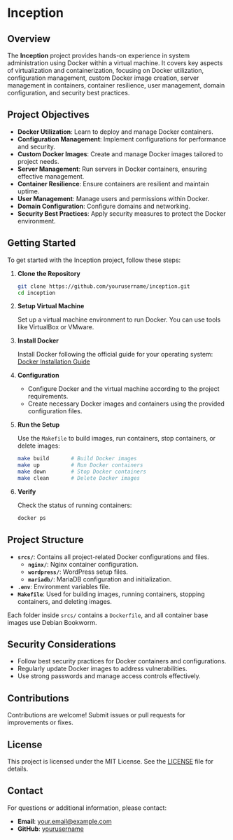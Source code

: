 # Inception

## Overview

The **Inception** project provides hands-on experience in system administration using Docker within a virtual machine. It covers key aspects of virtualization and containerization, focusing on Docker utilization, configuration management, custom Docker image creation, server management in containers, container resilience, user management, domain configuration, and security best practices.

## Project Objectives

- **Docker Utilization**: Learn to deploy and manage Docker containers.
- **Configuration Management**: Implement configurations for performance and security.
- **Custom Docker Images**: Create and manage Docker images tailored to project needs.
- **Server Management**: Run servers in Docker containers, ensuring effective management.
- **Container Resilience**: Ensure containers are resilient and maintain uptime.
- **User Management**: Manage users and permissions within Docker.
- **Domain Configuration**: Configure domains and networking.
- **Security Best Practices**: Apply security measures to protect the Docker environment.

## Getting Started

To get started with the Inception project, follow these steps:

1. **Clone the Repository**

    ```bash
    git clone https://github.com/yourusername/inception.git
    cd inception
    ```

2. **Setup Virtual Machine**

    Set up a virtual machine environment to run Docker. You can use tools like VirtualBox or VMware.

3. **Install Docker**

    Install Docker following the official guide for your operating system:
    [Docker Installation Guide](https://docs.docker.com/get-docker/)

4. **Configuration**

    - Configure Docker and the virtual machine according to the project requirements.
    - Create necessary Docker images and containers using the provided configuration files.

5. **Run the Setup**

    Use the `Makefile` to build images, run containers, stop containers, or delete images:

    ```bash
    make build       # Build Docker images
    make up          # Run Docker containers
    make down        # Stop Docker containers
    make clean       # Delete Docker images
    ```

6. **Verify**

    Check the status of running containers:

    ```bash
    docker ps
    ```

## Project Structure

- **`srcs/`**: Contains all project-related Docker configurations and files.
  - **`nginx/`**: Nginx container configuration.
  - **`wordpress/`**: WordPress setup files.
  - **`mariadb/`**: MariaDB configuration and initialization.
- **`.env`**: Environment variables file.
- **`Makefile`**: Used for building images, running containers, stopping containers, and deleting images.

Each folder inside `srcs/` contains a `Dockerfile`, and all container base images use Debian Bookworm.

## Security Considerations

- Follow best security practices for Docker containers and configurations.
- Regularly update Docker images to address vulnerabilities.
- Use strong passwords and manage access controls effectively.

## Contributions

Contributions are welcome! Submit issues or pull requests for improvements or fixes.

## License

This project is licensed under the MIT License. See the [LICENSE](LICENSE) file for details.

## Contact

For questions or additional information, please contact:

- **Email**: your.email@example.com
- **GitHub**: [yourusername](https://github.com/yourusername)
